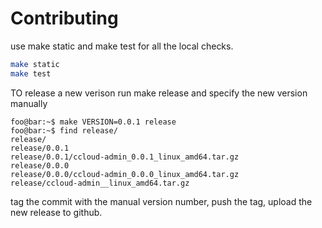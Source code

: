 # Contributing

use make static and make test for all the local checks. 
```bash
make static
make test
```

TO release a new verison run make release and specify the new version manually
```console
foo@bar:~$ make VERSION=0.0.1 release
foo@bar:~$ find release/
release/
release/0.0.1
release/0.0.1/ccloud-admin_0.0.1_linux_amd64.tar.gz
release/0.0.0
release/0.0.0/ccloud-admin_0.0.0_linux_amd64.tar.gz
release/ccloud-admin__linux_amd64.tar.gz

```
tag the commit with the manual version number, push the tag, upload the new release to github.